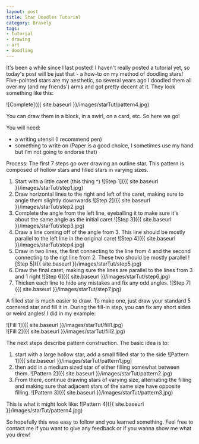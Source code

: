 ```yaml
---
layout: post
title: Star Doodles Tutorial
category: Bravely
tags:
- tutorial
- drawing
- art
- doodling
---
```


It's been a while since I last posted! I haven't really posted a tutorial yet, so today's post will be just that - a how-to on my method of doodling stars! Five-pointed stars are my aesthetic, so several years ago I doodled them all over my (and my friends') arms and got pretty decent at it. They look something like this:

<div class="col-sm-12 col-md-12">
![Complete]({{ site.baseurl }}/images/starTut/pattern4.jpg)
</div>

You can draw them in a block, in a swirl, on a card, etc. So here we go!

You will need:
- a writing utensil (I recommend pen)
- something to write on (Paper is a good choice, I sometimes use my hand but I'm not going to endorse that)

Process:
The first 7 steps go over drawing an outline star. This pattern is composed of hollow stars and filled stars in varying sizes.
1. Start with a little caret (this thing ^)
![Step 1]({{ site.baseurl }}/images/starTut/step1.jpg)
2. Draw horizontal lines to the right and left of the caret, making sure to angle them slightly downwards
![Step 2]({{ site.baseurl }}/images/starTut/step2.jpg)
3. Complete the angle from the left line, eyeballing it to make sure it's about the same angle as the initial caret
![Step 3]({{ site.baseurl }}/images/starTut/step3.jpg)
4. Draw a line coming off of the angle from 3. This line should be mostly parallel to the left line in the original caret
![Step 4]({{ site.baseurl }}/images/starTut/step4.jpg)
5. Draw in two lines, the first connecting to the line from 4 and the second connecting to the rigt line from 2. These two should be mostly parallel
![Step 5]({{ site.baseurl }}/images/starTut/step5.jpg)
6. Draw the final caret, making sure the lines are parallel to the lines from 3 and 1 right
![Step 6]({{ site.baseurl }}/images/starTut/step6.jpg)
7. Thicken each line to hide any mistakes and fix any odd angles.
![Step 7]({{ site.baseurl }}/images/starTut/step7.jpg)

A filled star is much easier to draw. To make one, just draw your standard 5 cornered star and fill it in. During the fill-in step, you can fix any short sides or weird angles! I did in my example:
<div class="row">
  <div class="col-sm-12 col-md-6">
    ![Fill 1]({{ site.baseurl }}/images/starTut/fill1.jpg)
  </div>
  <div class="col-sm-12 col-md-6">
    ![Fill 2]({{ site.baseurl }}/images/starTut/fill2.jpg)
  </div>
</div>

The next steps describe pattern construction. The basic idea is to:
1. start with a large hollow star, add a small filled star to the side
![Pattern 1]({{ site.baseurl }}/images/starTut/pattern1.jpg)
2. then add in a medium sized star of either filling somewhat between them. 
![Pattern 2]({{ site.baseurl }}/images/starTut/pattern2.jpg)
3. From there, continue drawing stars of varying size, alternating the filling and making sure that adjacent stars of the same size have opposite filling. 
![Pattern 3]({{ site.baseurl }}/images/starTut/pattern3.jpg)

This is what it might look like:
![Pattern 4]({{ site.baseurl }}/images/starTut/pattern4.jpg)

So hopefully this was easy to follow and you learned something. Feel free to contact me if you want to give any feedback or if you wanna show me what you drew!
